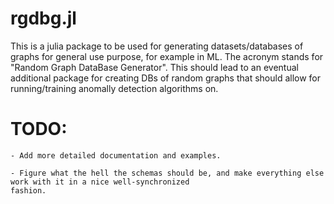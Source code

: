 # rgdbg.jl
This is a julia package to be used for generating datasets/databases of graphs for general use purpose, for example in ML. The acronym stands for "Random Graph DataBase Generator". This should lead to an eventual additional package for creating DBs of random graphs that should allow for running/training anomally detection algorithms on.

# TODO:

    - Add more detailed documentation and examples. 

    - Figure what the hell the schemas should be, and make everything else work with it in a nice well-synchronized 
    fashion. 